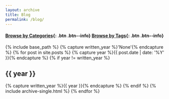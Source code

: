 ```yaml
---
layout: archive
title: Blog
permalink: /blog/
---
```


#### [Browse by Categories](https://haiyang1992.github.io/categories/){: .btn .btn--info} [Browse by Tags](https://haiyang1992.github.io/tags/){: .btn .btn--info}

{% include base_path %}
{% capture written_year %}'None'{% endcapture %}
{% for post in site.posts %}
  {% capture year %}{{ post.date | date: '%Y' }}{% endcapture %}
  {% if year != written_year %}
   <h2 id="{{ year | slugify }}" class="archive__subtitle">{{ year }}</h2>
   {% capture written_year %}{{ year }}{% endcapture %}
  {% endif %}
  {% include archive-single.html %}
{% endfor %}